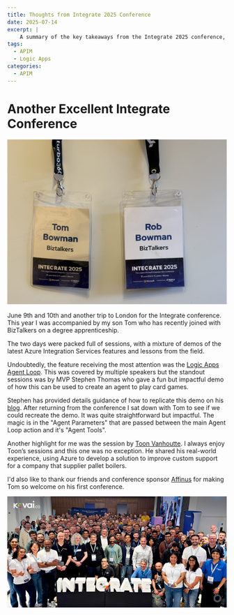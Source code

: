 ```yaml
---
title: Thoughts from Integrate 2025 Conference
date: 2025-07-14
excerpt: |
    A summary of the key takeaways from the Integrate 2025 conference, focusing on API Management, integration patterns, and the future of cloud-based services.
tags:
  - APIM
  - Logic Apps
categories:
  - APIM
---
```


# Another Excellent Integrate Conference

![photo of conference badges](../images/integrate-2025/integrate-badges.png)

June 9th and 10th and another trip to London for the Integrate conference. This year I was accompanied by my son Tom who has recently joined with BizTalkers on a degree apprenticeship. 

The two days were packed full of sessions, with a mixture of demos of the latest Azure Integration Services features and lessons from the field. 

Undoubtedly, the feature receiving the most attention was the [Logic Apps Agent Loop](https://techcommunity.microsoft.com/blog/integrationsonazureblog/%F0%9F%93%A2announcing-agent-loop-build-ai-agents-in-azure-logic-apps-%F0%9F%A4%96/4415052). This was covered by multiple speakers but the standout sessions was by MVP Stephen Thomas who gave a fun but impactful demo of how this can be used to create an agent to play card games.

Stephen has provided details guidance of how to replicate this demo on his [blog](https://www.stephenwthomas.com/azure-integration-thoughts/step-by-step-guide-to-azure-logic-apps-agent-loop/). After returning from the conference I sat down with Tom to see if we could recreate the demo. It was quite straightforward but impactful. The magic is in the "Agent Parameters" that are passed between the main Agent Loop action and it's "Agent Tools".  

Another highlight for me was the session by [Toon Vanhoutte](https://yourazurecoach.com/2025/06/10/looking-back-at-integrate-2025/). I always enjoy Toon’s sessions and this one was no exception. He shared his real-world experience, using Azure to develop a solution to improve custom support for a company that supplier pallet boilers. 

I'd also like to thank our friends and conference sponsor [Affinus](https://www.affinus.com/) for making Tom so welcome on his first conference. 

![](../images/integrate-2025/all-attendees.png)
